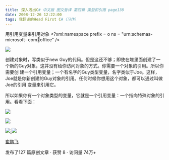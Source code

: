 ```yaml
---
title: 深入浅出C# 中文版 图文皆译 第四章 类型和引用 page138
date: 2008-12-26 12:22:00
tags: 我翻译的Head First C#（习作）
---
```

用引用变量来引用对象  <?xml:namespace prefix = o ns = "urn:schemas-microsoft-
com:office:office" />

![](https://p-blog.csdn.net/images/p_blog_csdn_net/cuipengfei1/EntryImages/20081226/%E6%88%AA%E5%9B%BE00.jpg)

创建对象时，写类似于new Guy的代码。但是这还不够；即使在堆里面创建了一个新的Guy对象，这并没有给你访问对象的方式。你需要一个对象的引用。所以你需要创
建一个引用变量；一个有名字的Guy类型变量，名字类似于Joe。这样，Joe就是你新创建的Guy对象的引用。任何时候你想用这个对象，都可以通过叫做Joe的引用
变量来引用它。

所以如果你有一个对象类型的变量，它就是一个引用变量：一个指向特殊对象的引用。看看下面：

![](https://p-blog.csdn.net/images/p_blog_csdn_net/cuipengfei1/EntryImages/20081226/%E6%88%AA%E5%9B%BE01.jpg)

![](https://p-blog.csdn.net/images/p_blog_csdn_net/cuipengfei1/EntryImages/20081226/%E6%88%AA%E5%9B%BE02.jpg)



[ ![](https://profile.csdnimg.cn/5/2/5/3_cuipengfei1)
![](https://g.csdnimg.cn/static/user-reg-year/1x/11.png)
](https://blog.csdn.net/cuipengfei1)

[ 崔鹏飞 ](https://blog.csdn.net/cuipengfei1)

发布了127 篇原创文章  ·  获赞 8  ·  访问量 74万+

